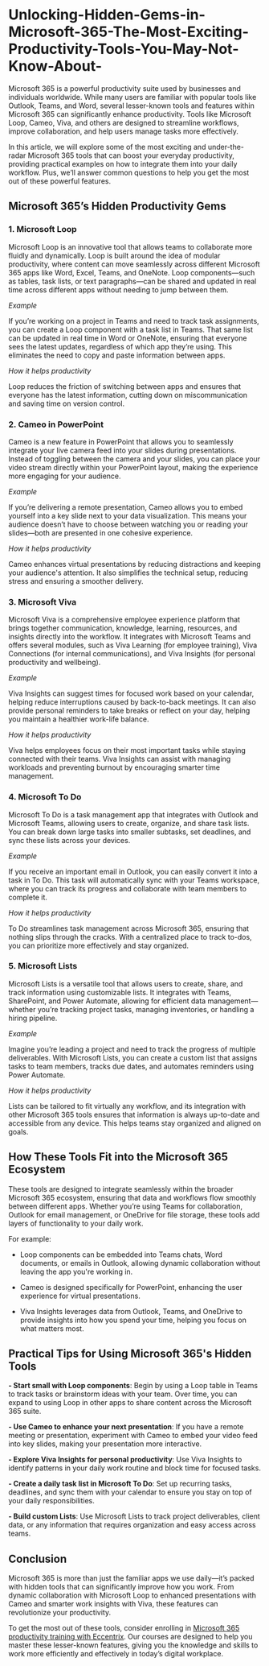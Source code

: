 # Unlocking-Hidden-Gems-in-Microsoft-365-The-Most-Exciting-Productivity-Tools-You-May-Not-Know-About-
Microsoft 365 is a powerful productivity suite used by businesses and individuals worldwide. While many users are familiar with popular tools like Outlook, Teams, and Word, several lesser-known tools and features within Microsoft 365 can significantly enhance productivity. Tools like Microsoft Loop, Cameo, Viva, and others are designed to streamline workflows, improve collaboration, and help users manage tasks more effectively. 

In this article, we will explore some of the most exciting and under-the-radar Microsoft 365 tools that can boost your everyday productivity, providing practical examples on how to integrate them into your daily workflow. Plus, we’ll answer common questions to help you get the most out of these powerful features. 

## Microsoft 365’s Hidden Productivity Gems 

### 1. Microsoft Loop 

Microsoft Loop is an innovative tool that allows teams to collaborate more fluidly and dynamically. Loop is built around the idea of modular productivity, where content can move seamlessly across different Microsoft 365 apps like Word, Excel, Teams, and OneNote. Loop components—such as tables, task lists, or text paragraphs—can be shared and updated in real time across different apps without needing to jump between them. 

_Example_

If you’re working on a project in Teams and need to track task assignments, you can create a Loop component with a task list in Teams. That same list can be updated in real time in Word or OneNote, ensuring that everyone sees the latest updates, regardless of which app they’re using. This eliminates the need to copy and paste information between apps. 

_How it helps productivity_ 

Loop reduces the friction of switching between apps and ensures that everyone has the latest information, cutting down on miscommunication and saving time on version control. 

### 2. Cameo in PowerPoint 

Cameo is a new feature in PowerPoint that allows you to seamlessly integrate your live camera feed into your slides during presentations. Instead of toggling between the camera and your slides, you can place your video stream directly within your PowerPoint layout, making the experience more engaging for your audience. 

_Example_ 

If you’re delivering a remote presentation, Cameo allows you to embed yourself into a key slide next to your data visualization. This means your audience doesn’t have to choose between watching you or reading your slides—both are presented in one cohesive experience. 

_How it helps productivity_ 

Cameo enhances virtual presentations by reducing distractions and keeping your audience's attention. It also simplifies the technical setup, reducing stress and ensuring a smoother delivery. 

### 3. Microsoft Viva 

Microsoft Viva is a comprehensive employee experience platform that brings together communication, knowledge, learning, resources, and insights directly into the workflow. It integrates with Microsoft Teams and offers several modules, such as Viva Learning (for employee training), Viva Connections (for internal communications), and Viva Insights (for personal productivity and wellbeing). 

_Example_ 

Viva Insights can suggest times for focused work based on your calendar, helping reduce interruptions caused by back-to-back meetings. It can also provide personal reminders to take breaks or reflect on your day, helping you maintain a healthier work-life balance. 

_How it helps productivity_ 

Viva helps employees focus on their most important tasks while staying connected with their teams. Viva Insights can assist with managing workloads and preventing burnout by encouraging smarter time management. 

### 4. Microsoft To Do 

Microsoft To Do is a task management app that integrates with Outlook and Microsoft Teams, allowing users to create, organize, and share task lists. You can break down large tasks into smaller subtasks, set deadlines, and sync these lists across your devices. 

_Example_ 

If you receive an important email in Outlook, you can easily convert it into a task in To Do. This task will automatically sync with your Teams workspace, where you can track its progress and collaborate with team members to complete it. 

_How it helps productivity_ 

To Do streamlines task management across Microsoft 365, ensuring that nothing slips through the cracks. With a centralized place to track to-dos, you can prioritize more effectively and stay organized. 

### 5. Microsoft Lists 

Microsoft Lists is a versatile tool that allows users to create, share, and track information using customizable lists. It integrates with Teams, SharePoint, and Power Automate, allowing for efficient data management—whether you’re tracking project tasks, managing inventories, or handling a hiring pipeline. 

_Example_ 

Imagine you’re leading a project and need to track the progress of multiple deliverables. With Microsoft Lists, you can create a custom list that assigns tasks to team members, tracks due dates, and automates reminders using Power Automate. 

_How it helps productivity_ 

Lists can be tailored to fit virtually any workflow, and its integration with other Microsoft 365 tools ensures that information is always up-to-date and accessible from any device. This helps teams stay organized and aligned on goals. 

## How These Tools Fit into the Microsoft 365 Ecosystem 

These tools are designed to integrate seamlessly within the broader Microsoft 365 ecosystem, ensuring that data and workflows flow smoothly between different apps. Whether you’re using Teams for collaboration, Outlook for email management, or OneDrive for file storage, these tools add layers of functionality to your daily work. 

For example: 

- Loop components can be embedded into Teams chats, Word documents, or emails in Outlook, allowing dynamic collaboration without leaving the app you're working in. 

- Cameo is designed specifically for PowerPoint, enhancing the user experience for virtual presentations. 

- Viva Insights leverages data from Outlook, Teams, and OneDrive to provide insights into how you spend your time, helping you focus on what matters most. 

## Practical Tips for Using Microsoft 365's Hidden Tools 

**- Start small with Loop components**: Begin by using a Loop table in Teams to track tasks or brainstorm ideas with your team. Over time, you can expand to using Loop in other apps to share content across the Microsoft 365 suite. 

**- Use Cameo to enhance your next presentation**: If you have a remote meeting or presentation, experiment with Cameo to embed your video feed into key slides, making your presentation more interactive. 

**- Explore Viva Insights for personal productivity**: Use Viva Insights to identify patterns in your daily work routine and block time for focused tasks. 

**- Create a daily task list in Microsoft To Do**: Set up recurring tasks, deadlines, and sync them with your calendar to ensure you stay on top of your daily responsibilities. 

**- Build custom Lists**: Use Microsoft Lists to track project deliverables, client data, or any information that requires organization and easy access across teams. 

## Conclusion 

Microsoft 365 is more than just the familiar apps we use daily—it’s packed with hidden tools that can significantly improve how you work. From dynamic collaboration with Microsoft Loop to enhanced presentations with Cameo and smarter work insights with Viva, these features can revolutionize your productivity. 

To get the most out of these tools, consider enrolling in [Microsoft 365 productivity training with Eccentrix](https://www.eccentrix.ca/en/courses/microsoft/cloud-productivity). Our courses are designed to help you master these lesser-known features, giving you the knowledge and skills to work more efficiently and effectively in today’s digital workplace. 
